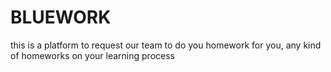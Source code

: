 # BLUEWORK
this is a platform to request our team to do you homework for you, any kind of homeworks on your learning process
